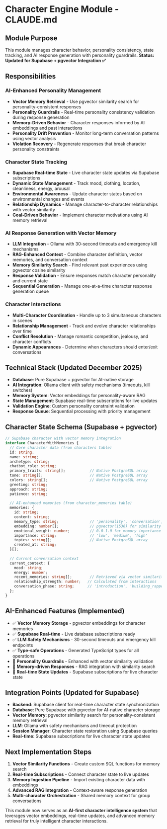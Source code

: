 # Character Engine Module - CLAUDE.md

## Module Purpose

This module manages character behavior, personality consistency, state tracking, and AI response generation with personality guardrails. **Status: Updated for Supabase + pgvector Integration ✅**

## Responsibilities

### AI-Enhanced Personality Management
- **Vector Memory Retrieval** - Use pgvector similarity search for personality-consistent responses
- **Personality Guardrails** - Real-time personality consistency validation during response generation
- **Memory-Driven Behavior** - Character responses informed by AI embeddings and past interactions
- **Personality Drift Prevention** - Monitor long-term conversation patterns using vector analysis
- **Violation Recovery** - Regenerate responses that break character personality constraints

### Character State Tracking
- **Supabase Real-time State** - Live character state updates via Supabase subscriptions
- **Dynamic State Management** - Track mood, clothing, location, cleanliness, energy, arousal
- **Environmental Awareness** - Update character states based on environmental changes and events
- **Relationship Dynamics** - Manage character-to-character relationships with vector similarity
- **Goal-Driven Behavior** - Implement character motivations using AI memory retrieval

### AI Response Generation with Vector Memory
- **LLM Integration** - Ollama with 30-second timeouts and emergency kill mechanisms
- **RAG-Enhanced Context** - Combine character definition, vector memories, and conversation context
- **Memory Similarity Search** - Find relevant past experiences using pgvector cosine similarity
- **Response Validation** - Ensure responses match character personality and current state
- **Sequential Generation** - Manage one-at-a-time character response generation queue

### Character Interactions
- **Multi-Character Coordination** - Handle up to 3 simultaneous characters in scenes
- **Relationship Management** - Track and evolve character relationships over time
- **Conflict Resolution** - Manage romantic competition, jealousy, and character conflicts
- **Dynamic Appearances** - Determine when characters should enter/exit conversations

## Technical Stack (Updated December 2025)
- **Database**: Pure Supabase + pgvector for AI-native storage
- **AI Integration**: Ollama client with safety mechanisms (timeouts, kill switches)
- **Memory System**: Vector embeddings for personality-aware RAG
- **State Management**: Supabase real-time subscriptions for live updates
- **Validation Engine**: Custom personality constraint validation
- **Response Queue**: Sequential processing with priority management

## Character State Schema (Supabase + pgvector)
```typescript
// Supabase character with vector memory integration
interface CharacterWithMemories {
  // Core character data (from characters table)
  id: string;
  name: string;
  archetype: string;
  chatbot_role: string;
  primary_traits: string[];           // Native PostgreSQL array
  tone: string[];                     // Native PostgreSQL array
  colors: string[];                   // Native PostgreSQL array
  greeting: string;
  approach: string;
  patience: string;
  
  // AI-enhanced memories (from character_memories table)
  memories: {
    id: string;
    content: string;
    memory_type: string;              // 'personality', 'conversation', 'emotional_event'
    embedding: number[];              // pgvector(1536) for similarity search
    emotional_weight: number;         // 0.0-1.0 for memory importance
    importance: string;               // 'low', 'medium', 'high'
    topics: string[];                 // Native PostgreSQL array
    created_at: string;
  }[];
  
  // Current conversation context
  current_context: {
    mood: string;
    energy: number;
    recent_memories: string[];        // Retrieved via vector similarity
    relationship_strength: number;   // Calculated from interactions
    conversation_phase: string;      // 'introduction', 'building_rapport', 'intimate'
  };
}
```

## AI-Enhanced Features (Implemented)
- ✅ **Vector Memory Storage** - pgvector embeddings for character memories
- ✅ **Supabase Real-time** - Live database subscriptions ready
- ✅ **LLM Safety Mechanisms** - 30-second timeouts and emergency kill endpoints
- ✅ **Type-safe Operations** - Generated TypeScript types for all operations
- 🔄 **Personality Guardrails** - Enhanced with vector similarity validation
- 🔄 **Memory-driven Responses** - RAG integration with similarity search
- 🔄 **Real-time State Updates** - Supabase subscriptions for live character state

## Integration Points (Updated for Supabase)
- **Backend**: Supabase client for real-time character state synchronization
- **Database**: Pure Supabase with pgvector for AI-native character storage
- **Vector Memory**: pgvector similarity search for personality-consistent memory retrieval  
- **LLM**: Ollama with safety mechanisms and timeout protection
- **Session Manager**: Character state restoration using Supabase queries
- **Real-time**: Supabase subscriptions for live character state updates

## Next Implementation Steps
1. **Vector Similarity Functions** - Create custom SQL functions for memory search
2. **Real-time Subscriptions** - Connect character state to live updates
3. **Memory Ingestion Pipeline** - Import existing character data with embeddings
4. **Advanced RAG Integration** - Context-aware response generation
5. **Multi-character Orchestration** - Shared memory context for group conversations

This module now serves as an **AI-first character intelligence system** that leverages vector embeddings, real-time updates, and advanced memory retrieval for truly intelligent character interactions.